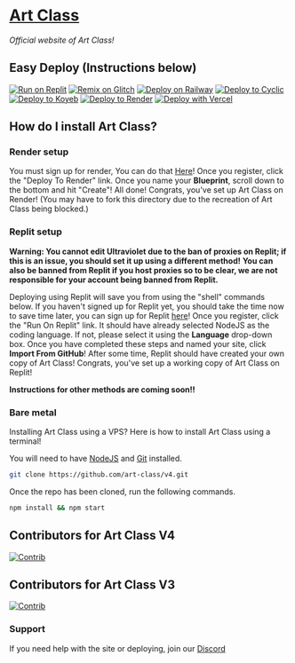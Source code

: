 # [Art Class](https://artclass.site)
*Official website of Art Class!*

## Easy Deploy (Instructions below)
[![Run on Replit](https://binbashbanana.github.io/deploy-buttons/buttons/remade/replit.svg)](https://replit.com/github/art-class/v4)
[![Remix on Glitch](https://binbashbanana.github.io/deploy-buttons/buttons/remade/glitch.svg)](https://glitch.com/edit/#!/import/github/art-class/v4)
[![Deploy on Railway](https://binbashbanana.github.io/deploy-buttons/buttons/remade/railway.svg)](https://railway.app/new/template?template=https://github.com/art-class/v4)
[![Deploy to Cyclic](https://binbashbanana.github.io/deploy-buttons/buttons/remade/cyclic.svg)](https://app.cyclic.sh/api/app/deploy/art-class/v4)
[![Deploy to Koyeb](https://binbashbanana.github.io/deploy-buttons/buttons/remade/koyeb.svg)](https://app.koyeb.com/deploy?type=git&repository=github.com/art-class/v4&branch=main&name=v4)
[![Deploy to Render](https://binbashbanana.github.io/deploy-buttons/buttons/remade/render.svg)](https://render.com/deploy?repo=https://github.com/purplechase/v4)
[![Deploy with Vercel](https://binbashbanana.github.io/deploy-buttons/buttons/remade/vercel.svg)](https://vercel.com/new/clone?repositoryurl=https://github.com/art-class/v4)

## How do I install Art Class?
### Render setup
You must sign up for render, You can do that [Here](https://dashboard.render.com/register)! Once you register, click the "Deploy To Render" link. Once you name your **Blueprint**, scroll down to the bottom and hit "Create"! All done! Congrats, you've set up Art Class on Render!
(You may have to fork this directory due to the recreation of Art Class being blocked.)

### Replit setup
**Warning: You cannot edit Ultraviolet due to the ban of proxies on Replit; if this is an issue, you should set it up using a different method!** **You can also be banned from Replit if you host proxies so to be clear, we are not responsible for your account being banned from Replit.**

Deploying using Replit will save you from using the "shell" commands below. If you haven't signed up for Replit yet, you should take the time now to save time later, you can sign up for Replit [here](https://replit.com/signup)! Once you register, click the "Run On Replit" link. It should have already selected NodeJS as the coding language. If not, please select it using the **Language** drop-down box. Once you have completed these steps and named your site, click **Import From GitHub**! After some time, Replit should have created your own copy of Art Class! Congrats, you've set up a working copy of Art Class on Replit!

**Instructions for other methods are coming soon!!**  

### Bare metal

Installing Art Class using a VPS? Here is how to install Art Class using a terminal!

You will need to have [NodeJS](https://nodejs.org) and [Git](https://git-scm.com/download) installed.
````bash
git clone https://github.com/art-class/v4.git
````
Once the repo has been cloned, run the following commands.
````bash
npm install && npm start
````
## Contributors for Art Class V4

[![Contrib](https://contrib.rocks/image?repo=art-class/v4#)](https://github.com/art-class/v4/graphs/contributors)

## Contributors for Art Class V3

[![Contrib](https://contrib.rocks/image?repo=art-class/v3#)](https://github.com/art-class/v3/graphs/contributors)

### Support
If you need help with the site or deploying, join our [Discord](https://discord.gg/tMaHQ2dyk5)
